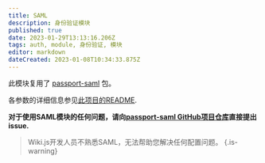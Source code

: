 ```yaml
---
title: SAML
description: 身份验证模块
published: true
date: 2023-01-29T13:13:16.206Z
tags: auth, module, 身份验证, 模块
editor: markdown
dateCreated: 2023-01-08T10:34:33.875Z
---
```


此模块复用了 [passport-saml](https://github.com/node-saml/passport-saml) 包。

各参数的详细信息参见[此项目的README](https://github.com/node-saml/passport-saml#config-parameter-details).

**对于使用SAML模块的任何问题，请向[passport-saml GitHub项目仓库](https://github.com/node-saml/passport-saml/issues)直接提出issue.**
> Wiki.js开发人员不熟悉SAML，无法帮助您解决任何配置问题。
{.is-warning}